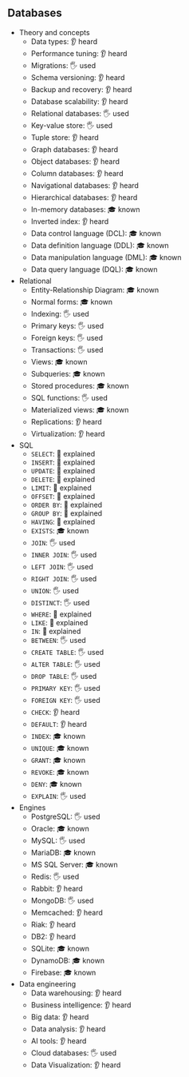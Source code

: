 ## Databases

- Theory and concepts
  - Data types: 👂 heard
  - Performance tuning: 👂 heard
  - Migrations: 🖐️ used
  - Schema versioning: 👂 heard
  - Backup and recovery: 👂 heard
  - Database scalability: 👂 heard
  - Relational databases: 🖐️ used
  - Key-value store: 🖐️ used
  - Tuple store: 👂 heard
  - Graph databases: 👂 heard
  - Object databases: 👂 heard
  - Column databases: 👂 heard
  - Navigational databases: 👂 heard
  - Hierarchical databases: 👂 heard
  - In-memory databases: 🎓 known
  - Inverted index: 👂 heard
  - Data control language (DCL): 🎓 known
  - Data definition language (DDL): 🎓 known
  - Data manipulation language (DML): 🎓 known
  - Data query language (DQL): 🎓 known
- Relational
  - Entity-Relationship Diagram: 🎓 known
  - Normal forms: 🎓 known
  - Indexing: 🖐️ used
  - Primary keys: 🖐️ used
  - Foreign keys: 🖐️ used
  - Transactions: 🖐️ used
  - Views: 🎓 known
  - Subqueries: 🎓 known
  - Stored procedures: 🎓 known
  - SQL functions: 🖐️ used
  - Materialized views: 🎓 known
  - Replications: 👂 heard
  - Virtualization: 👂 heard
- SQL
  - `SELECT`: 🙋 explained
  - `INSERT`: 🙋 explained
  - `UPDATE`: 🙋 explained
  - `DELETE`: 🙋 explained
  - `LIMIT`: 🙋 explained
  - `OFFSET`: 🙋 explained
  - `ORDER BY`: 🙋 explained
  - `GROUP BY`: 🙋 explained
  - `HAVING`: 🙋 explained
  - `EXISTS`: 🎓 known
  - `JOIN`: 🖐️ used
  - `INNER JOIN`: 🖐️ used
  - `LEFT JOIN`: 🖐️ used
  - `RIGHT JOIN`: 🖐️ used
  - `UNION`: 🖐️ used
  - `DISTINCT`: 🖐️ used
  - `WHERE`: 🙋 explained
  - `LIKE`: 🙋 explained
  - `IN`: 🙋 explained
  - `BETWEEN`: 🖐️ used
  - `CREATE TABLE`: 🖐️ used
  - `ALTER TABLE`: 🖐️ used
  - `DROP TABLE`: 🖐️ used
  - `PRIMARY KEY`: 🖐️ used
  - `FOREIGN KEY`: 🖐️ used
  - `CHECK`: 👂 heard
  - `DEFAULT`: 👂 heard
  - `INDEX`: 🎓 known
  - `UNIQUE`: 🎓 known
  - `GRANT`: 🎓 known
  - `REVOKE`: 🎓 known
  - `DENY`: 🎓 known
  - `EXPLAIN`: 🖐️ used
- Engines
  - PostgreSQL: 🖐️ used
  - Oracle: 🎓 known
  - MySQL: 🖐️ used
  - MariaDB: 🎓 known
  - MS SQL Server: 🎓 known
  - Redis: 🖐️ used
  - Rabbit: 👂 heard
  - MongoDB: 🖐️ used
  - Memcached: 👂 heard
  - Riak: 👂 heard
  - DB2: 👂 heard
  - SQLite: 🎓 known
  - DynamoDB: 🎓 known
  - Firebase: 🎓 known
- Data engineering
  - Data warehousing: 👂 heard
  - Business intelligence: 👂 heard
  - Big data: 👂 heard
  - Data analysis: 👂 heard
  - AI tools: 👂 heard
  - Cloud databases: 🖐️ used
  - Data Visualization: 👂 heard
